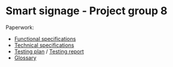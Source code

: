 # Smart signage - Project group 8

<!-- Make sure Google Docs links are READ ONLY -->
Paperwork:
- [Functional specifications](./Documents/Functional_Specification.md)
- [Technical specifications](./Documents/Technical_specifications.md)
- [Testing plan](./Documents/test_plan.md) / [Testing report](./Documents/test_report.md)
- [Glossary](./Documents/Glossary.md)
